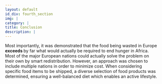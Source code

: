 ```yaml
---
layout: default
id_div: fourth_section
img: |
category: |
title: Conclusion
description: |
---
```

<div class="row">
  <div class="col-sm-12 col-md-2"></div>
  <div class="col-sm-12 col-md-8">
   <p>
    Most importantly, it was demonstrated that the food being wasted in Europe <b> exceeds </b> by far what would actually be required to end hunger in Africa. Most of the major European nations could actually solve the problem on their own by smart redistribution. However, an approach was chosen to include multiple nations in order to minimize cost. When considering specific food items to be shipped, a diverse selection of food products was determined, ensuring a well-balanced diet which enables an active lifestyle. 
    </p>
  </div>
  <div class="col-sm-12 col-md-2"></div>
</div>

<div class="row">
</div>
